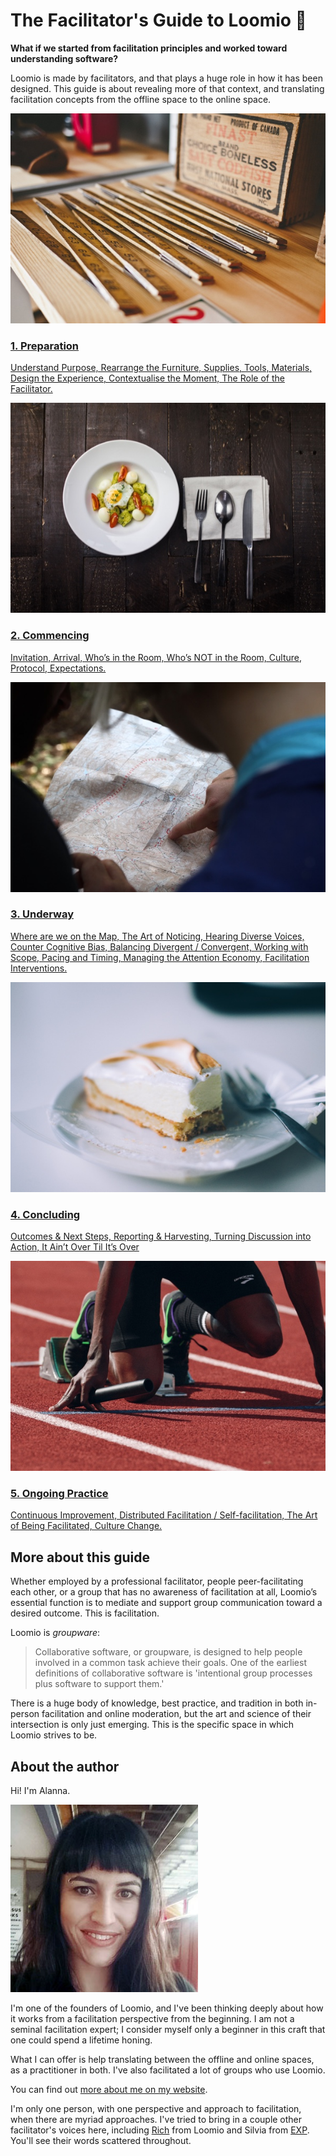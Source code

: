 # The Facilitator's Guide to Loomio 🐺

 **What if we started from facilitation principles and worked toward understanding software?**

Loomio is made by facilitators, and that plays a huge role in how it has been designed. This guide is about revealing more of that context, and translating facilitation concepts from the offline space to the online space.

<a href="preparation.html">
  <div class="media-list">
    <img src="img/preparation_600.jpg" class="img-left img-200px">
    <h3>1. Preparation</h3>
    <p>Understand Purpose, Rearrange the Furniture, Supplies, Tools, Materials, Design the Experience, Contextualise the Moment, The Role of the Facilitator.</p>
  </div>
</a>

<a href="commencing.html">
  <div class="media-list">
    <img src="img/commencing_600.jpg" class="img-left img-200px">
    <h3>2. Commencing</h3>
    <p>Invitation, Arrival, Who’s in the Room, Who’s NOT in the Room, Culture, Protocol, Expectations.</p>
  </div>
</a>

<a href="underway.html">
  <div class="media-list">
    <img src="img/underway_600.jpg" class="img-left img-200px">
    <h3>3. Underway</h3>
    <p>Where are we on the Map, The Art of Noticing, Hearing Diverse Voices, Counter Cognitive Bias, Balancing Divergent / Convergent, Working with Scope, Pacing and Timing, Managing the Attention Economy, Facilitation Interventions.</p>
  </div>
</a>

<a href="concluding.html">
  <div class="media-list">
    <img src="img/concluding_600.jpg" class="img-left img-200px">
    <h3>4. Concluding</h3>
    <p>Outcomes & Next Steps, Reporting & Harvesting, Turning Discussion into Action, It Ain’t Over Til It’s Over</p>
  </div>
</a>

<a href="ongoing_practice.html">
  <div class="media-list">
    <img src="img/practicing_600.jpg" class="img-left img-200px">
    <h3>5. Ongoing Practice</h3>
    <p>Continuous Improvement, Distributed Facilitation / Self-facilitation, The Art of Being Facilitated, Culture Change.</p>
  </div>
</a>

## More about this guide

Whether employed by a professional facilitator, people peer-facilitating each other, or a group that has no awareness of facilitation at all, Loomio’s essential function is to mediate and support group communication toward a desired outcome. This is facilitation. 

Loomio is *groupware*:

> Collaborative software, or groupware, is designed to help people involved in a common task achieve their goals. One of the earliest definitions of collaborative software is 'intentional group processes plus software to support them.'
 

There is a huge body of knowledge, best practice, and tradition in both in-person facilitation and online moderation, but the art and science of their intersection is only just emerging. This is the specific space in which Loomio strives to be.

## About the author

Hi! I'm Alanna.

<a href="alanna_fringe_s.jpg" alt="Alanna"><img src="alanna_fringe_s.jpg" class="img-left img-50pc"/></a>

I'm one of the founders of Loomio, and I've been thinking deeply about how it works from a facilitation perspective from the beginning. I am not a seminal facilitation expert; I consider myself only a beginner in this craft that one could spend a lifetime honing. 

What I can offer is help translating between the offline and online spaces, as a practitioner in both. I've also facilitated a lot of groups who use Loomio. 

You can find out [more about me on my website](http://alanna.space).

I'm only one person, with one perspective and approach to facilitation, when there are myriad approaches. I've tried to bring in a couple other facilitator's voices here, including [Rich](http://richdecibels.com/) from Loomio and Silvia from [EXP](http://exp.agency). You'll see their words scattered throughout.